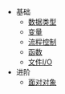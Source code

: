 * 基础
	* [数据类型](/python/elementary/data_type/data_type)
	* [变量](/python/elementary/variable/variable)
	* [流程控制](/python/elementary/process_control/process_control)
	* [函数](/python/elementary/function/function)
	* [文件I/O](/python/elementary/file_i_o/file_i_o)
* 进阶
	* [面对对象](/python/intermediate/object_oriented/object_oriented)